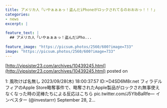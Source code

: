 ```yaml
---
title: アメリカ人「いやぁぁぁっ！盗んだiPhoneがロックされてるのおおおっ！！！」
categories:
- news
excerpt: |
  
feature_text: |
  ## アメリカ人「いやぁぁぁっ！盗んだiPho...
  
feature_image: "https://picsum.photos/2560/600?image=733"
image: "https://picsum.photos/2560/600?image=733"
---
```


[http://vipsister23.com/archives/10439245.html](http://vipsister23.com/archives/10439245.html)
posted on 

<!--more-->

1: 風吹けば名無し 2023/09/28(木) 18:00:37.57 ID:+D4SD6M8r.net フィラデルフィアのApple Store略奪事件で、略奪されたApple製品がロックされ無事使えなくなった時の泥棒たちによる反応はこちら pic.twitter.com/J5YlbBaRfe— インベスター (@investarrr) September 28, 2...
